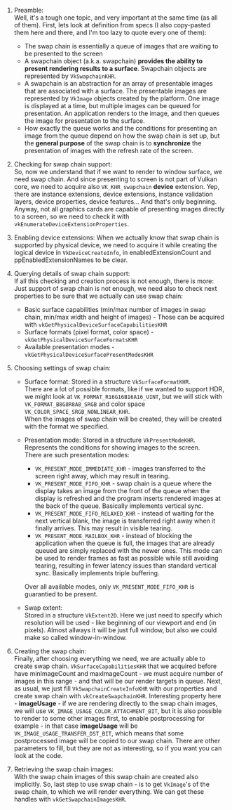 1. Preamble:  
   Well, it's a tough one topic, and very important at the same time (as all
   of them). First, lets look at definition from specs (I also copy-pasted
   them here and there, and I'm too lazy to quote every one of them):
    * The swap chain is essentially a queue of images that are waiting to be
      presented to the screen
    * A swapchain object (a.k.a. swapchain) **provides the ability to present
      rendering results to a surface**. Swapchain objects are represented by
      `VkSwapchainKHR`.
    * A swapchain is an abstraction for an array of presentable images that
      are associated with a surface. The presentable images are represented by
      `VkImage` objects created by the platform. One image is displayed at a
      time, but multiple images can be queued for presentation. An application
      renders to the image, and then queues the image for presentation to the
      surface.
    * How exactly the queue works and the conditions for presenting an image
      from the queue depend on how the swap chain is set up, but the **general
      purpose** of the swap chain is to **synchronize** the presentation of
      images
      with the refresh rate of the screen.

2. Checking for swap chain support:  
   So, now we understand that if we want to render to window surface, we
   need swap chain. And since presenting to screen is not part of Vulkan
   core, we need to acquire also `VK_KHR_swapchain` **device** extension.
   Yep, there are instance extensions, device extensions, instance validation
   layers, device properties, device features... And that's only beginning.
   Anyway, not all graphics cards are capable of presenting images directly to a
   screen, so we need to check it with `vkEnumerateDeviceExtensionProperties`.

3. Enabling device extensions:
   When we actually know that swap chain is supported by physical device, we
   need to acquire it while creating the logical device in
   `VkDeviceCreateInfo`, in enabledExtensionCount and ppEnabledExtensionNames to
   be clear.

4. Querying details of swap chain support:  
   If all this checking and creation process is not enough, there is more:  
   Just support of swap chain is not enough, we need also to check next
   properties to be sure that we actually can use swap chain:
    * Basic surface capabilities (min/max number of images in swap chain,
      min/max width and height of images) - Those can be acquired with
      `vkGetPhysicalDeviceSurfaceCapabilitiesKHR`
    * Surface formats (pixel format, color space) -
      `vkGetPhysicalDeviceSurfaceFormatsKHR`
    * Available presentation modes -`vkGetPhysicalDeviceSurfacePresentModesKHR`

5. Choosing settings of swap chain:
    * Surface format:
      Stored in a structure `VkSurfaceFormatKHR`.  
      There are a lot of possible formats, like if we wanted to support HDR,
      we might look at `VK_FORMAT_R16G16B16A16_UINT`, but we will stick with  
      `VK_FORMAT_B8G8R8A8_SRGB` and color space
      `VK_COLOR_SPACE_SRGB_NONLINEAR_KHR`.  
      When the images of swap chain will be created, they will be created
      with the format we specified.
    * Presentation mode:
      Stored in a structure `VkPresentModeKHR`.
      Represents the conditions for showing images to the screen.  
      There are such presentation modes:
        * `VK_PRESENT_MODE_IMMEDIATE_KHR` - images transferred to the screen
          right away, which may result in tearing.
        * `VK_PRESENT_MODE_FIFO_KHR` - swap chain is a queue where the
          display takes an image from the front of the queue when the display is
          refreshed and the program inserts rendered images at the back of the
          queue. Basically implements vertical sync.
        * `VK_PRESENT_MODE_FIFO_RELAXED_KHR` - instead of waiting for the next
          vertical blank, the image is transferred right away when it finally
          arrives. This may result in visible tearing.
        * `VK_PRESENT_MODE_MAILBOX_KHR` - instead of blocking the application
          when the queue is full, the images that are already queued are
          simply replaced with the newer ones. This mode can be used to render
          frames as fast as possible while still avoiding tearing, resulting in
          fewer latency issues than standard vertical sync. Basically implements
          triple buffering.

      Over all available modes, only `VK_PRESENT_MODE_FIFO_KHR` is
      guarantied to be present.
    * Swap extent:  
      Stored in a structure `VkExtent2D`.
      Here we just need to specify which resolution will be used - like
      beginning of our viewport and end (in pixels). Almost allways it will be
      just full window, but also we could make so called window-in-window.

6. Creating the swap chain:  
   Finally, after choosing everything we need, we are actually able to
   create swap chain. `VkSurfaceCapabilitiesKHR` that we acquired before
   have minImageCount and maxImageCount - we must acquire number of images
   in this range - and that will be our render targets in queue. Next, as usual,
   we just fill `VkSwapchainCreateInfoKHR` with our properties and create swap
   chain with `vkCreateSwapchainKHR`. Interesting property here -
   **imageUsage** - if we are rendering directly to the swap chain images, we
   will use `VK_IMAGE_USAGE_COLOR_ATTACHMENT_BIT`, but it is also possible
   to render to some other images first, to
   enable postprocessing for example - in that case **imageUsage** will be
   `VK_IMAGE_USAGE_TRANSFER_DST_BIT`, which means that some postprocessed
   image will be copied to our swap chain. There are other parameters
   to fill, but they are not as interesting, so if you want you can look at
   the code.

7. Retrieving the swap chain images:  
   With the swap chain images of this swap chain are created also
   implicitly. So, last step to use swap chain - is to get `VkImage`'s of the
   swap chain, to which we will render everything. We can get these handles
   with `vkGetSwapchainImagesKHR`.
      
   

